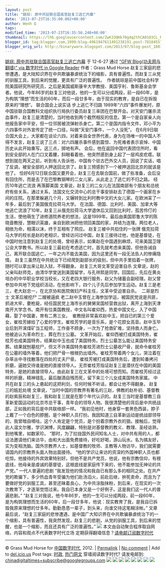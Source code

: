 ```yaml
---
layout: post
title: "姚琮: 原中共驻联合国高官赵复三逃亡内幕"
date: '2013-07-23T16:35:00.002+08:00'
author: Wenh Q
tags:
modified_time: '2013-07-23T16:35:56.248+08:00'
thumbnail: https://lh6.googleusercontent.com/ZwK33QHk70g4q2thCA01O3CL_NLLTxsZYBNi0GAB6yH2_Qn-xEcESvNeGZp3fqnifnekh68yOOBfiXWY7pU4nePauZ6E1E_uVlCP_IGcQZejaycGQbA=s72-c
blogger_id: tag:blogger.com,1999:blog-4961947611491238191.post-7810455757543316054
blogger_orig_url: http://binaryware.blogspot.com/2013/07/blog-post_1883.html
---
```

[
姚琮:
原中共驻联合国高官赵复三逃亡内幕](http://feedproxy.google.com/~r/chinagfwblog/~3/l2vZlHD7s1o/)
于 12-6-27 通过 ["GFW Blog(功夫网与翻墙)" via 数字时代 in Google
Reader](http://feeds2.feedburner.com/chinagfwblog) 作者：Grass Mud Horse
赵复三家庭的悲惨遭遇，是大陆知识界在中共欺骗暴虐统治下的缩影，具有普遍性。而赵复三从党的驯服工具，到后来的觉醒，更具有广泛的普遍性。 
作者姚琮是前中国社会科学院美国研究所研究员，之后是美国威斯康辛大学教授、美国亨利．鲁斯基金会学者。他说，今年86岁的赵复三对他说，他的一生可以分成两段，前一段60年，是为构筑“理想”而生活的60年，而后一段廿多年，由于现实的教育，是自已在拆毁原来的“理想”。
联合国会上说实话 步上逃亡不归路
1989年“六四”事件爆发时，原中国驻联合国教科文组织执行局执行委员赵复三率团在巴黎开会。对天安门屠杀流血事件，赵复三是清楚的，当时他收到两个截然相反的信息。第一个是自家亲人向他报告家中平安，但一位邻居被流弹射杀身亡。第二个是国内指令文件，邓小平为六四事件对外宣传定了统一口径，叫做“天安门事件，一个人没死”。
在6月9日联合国大会上，大家都在谈论六四，对着来自全世界代表，身为在场唯一的中国人不得不发言，赵复三说了三点：对六四屠杀事件感到震惊、为死难者表示哀悼、中国历史从此开始重写。这三点，掷地有声。
会后，他在返回中国代表团住所时，看到安全部的人在门口叉着腰，斜眼看着他，他突然感到身上起了一层鸡皮疙瘩。联想到就在两天之前，听到有人告诉他，中国有个驻古巴外交人员，因说了实话，唱了反调，被安全部的人押送回北京了。赵复三预感到下一个被押送回北京的就该是他了。
恰好6月12日联合国又要开会，赵复三在去联合国前，做了些准备，会后没有回住所，而是去了在巴黎教钢琴的二女儿家。从此走上了逃亡的不归之路。
经历10年逃亡流浪 再落脚美国
文章说，赵复三的二女儿在法国南部有个朋友和总统府有些关系，通过关系，法国文化交流中心的总干事安排赵去了德国一个画家在乡间的庄院。在那里躲避几个月，又辗转到比利时教中文的大女儿家。在欧洲呆了一年多，最后到了美国俄克拉荷马大学。
在法国、德国、比利时、美国、加拿大等地逃亡流浪了10年，赵复三从俄克拉荷马大学退休后又回到比利时，孤苦伶仃的生活，使他萌生了进修道院养老的想法，这是1999年。最后由美国耶鲁大学的陈晓啬教授，慧眼识英雄，亲自到欧洲把他领回美国的家，并结为连理。两位老人，相依为命，相濡以沫，终于互相有了照应。
赵复三被中共掐住的一张牌
俄克拉荷马大学的校长是赵的老相识，曾经访问过中国，赵复三接待过他，他是基督徒，在中国时他注意到赵复三的处境，曾经表示，如果赵在中国遇到麻烦，可来美国卫理公会大学教书。所以赵复三最初在考虑逃亡时，首先就考虑来美国，但他告诫自己，离开联合国逃亡，一年之内不能去美国，因为这里还有一段无法告人的惨痛隐情。
赵复三虽然在中共统治下已经爬到副部长的级别，但中共手里掐着一张牌，随时可以拿出来让赵入狱，不得翻身。
赵复三大哥文革受迫害自杀
文章说，赵的父亲叫赵师克，由清华学堂送到美国留学，与孔祥熙是同学。回国后，先后在黄炎培办的中华职业学校当校长，又在老四大银行服务，赵父为储蓄会副经理。赵父曾参加中共地下党组织活动，在他影响下，四个儿子先后参加学生运动。赵复三是老三，老大赵忠一，在北京协和医院做妇产科主任，文革中受迫害自杀。 
二哥是烈士 文革后被挖尸 二嫂被逼疯
老二赵中玉曾在上海参加学运，被国民党说是共匪，抓进大牢，要枪毙，经任国民党上海市长的舅舅吴国桢营救出狱，离开上海到天津南开大学念书。南开有位美国教授，中文名叫崔仰西，热爱中国文化，入了中国藉，娶了中国妻，育有二男三女。 
崔教授非常喜欢赵中玉，把自已的第三个爱女，崔桂芳嫁给了心爱的学生。崔桂芳学的是音乐系，是个花腔女高音。赵中玉毕业后到开滦煤矿当工程师，工作奋不顾身，一次为了抢救矿难，坚持救人而身亡。他被追认为革命烈士，葬在烈士公墓。
文革开始后，崔仰西被打成美国特务，崔桂芳也成美国特务，结果赵中玉也成了美国特务。烈士公墓怎么能让美国特务安葬。结果就刨墓挖尸，但又不许美国特务崔桂芳进烈士公墓收尸骨，就命令崔桂芳在公墓的墙外等着，他们把尸骨一根根扔出墙外。崔桂芳带着两个女儿，哭泣着在杂草丛中寻找散落在四处的丈夫尸骨。
崔桂芳被打成美国特务后，遭到轮番拷问折磨，逼她交待谁是她的直接领导人。无奈崔桂芳指证赵复三是潜伏在中国的美国特务，是她的直接领导人。由此赵复三在文革中的处境可想而知。而崔桂芳经过这样的折磨，精神错乱，最后酗酒自残而死，留下来三个儿女成美国特务家属。
中共在赵复三的头上悬起的这把利剑，任何时候不听话，都会让他不得翻身。
赵复三的尴尬处境
文章说，“当时中国的宗教界有著名的三赵，佛教的赵朴初、基督教的赵紫辰和赵复三，我和赵复三就是在那个年代认识的。赵复三当时是基督教三自革新爱国运动的北京市总干事，青年会的领导人物。我很清楚他的背后是中共统战部，正如我的背后是中共联络部一样。
“我初见他时，他身穿一套黑色西装，脖子上戴了一个白色的脖圈，是个神职人员打扮。我因知道三自革新运动是统战部领导的，我曾暗自嘀咕，这个人肯定是个党员，是个扮着宗教外衣的狼。接触后，觉得此人温文尔雅，学识渊博，风度翩翩，特别是对基督教的教义、教理、圣经谂熟，到他嘴里，如数家珍。
“那时，为了拉拢国外民间知名人士，对中共有用的人，都设法邀请他们来访华，由和大出面免费接待，好吃好喝，游山玩水。名为搞友好，实为变相洗脑。国外宗教界人士，如基督教的牧师、主教等人物访华，我们就需要请国内的宗教界头面人物出面接待。
“他的学识让来访的资深的外国神职人员也都吃惊。他接待的外宾效果特别好。但他不是共产党员，他说，他有宗教信仰，有根底线，他母亲是虔诚的基督徒，这根底线是家庭传下来的，他不能参加无神论的共产党。”
一代人普遍的悲剧
“我发现他的情况和我自已有那么多的相同之处。在共产党的欺骗下，多少热血青年受骗为他们赴汤滔火，前赴后继，拚死卖命，而且为了要做好党的驯服工具，甚至还昧着良心，为中共涂脂抹粉，到后来，在现实的一次次教育下，才逐渐觉悟过来。我自已本身又是一个好例子。这是我们这一代人的普遍悲剧。”
“赵复三对我说，他今年86岁，他的一生可以分成两段，前一段60年，是为构筑理想而生活的60年，后一段廿多年，他说：现实教育了我，是我自已拆毁我原来理想的廿多年。勤勤恳恳一辈子，到头来，向谁交待这笔糊涂帐。”
文章最后说，“赵复三家庭的悲惨遭遇，是中国广大知识界在中共欺骗暴虐统治下的一个缩影，具有普遍性，我突然发现，赵复三的悲剧，从党的驯服工具，到后来的觉醒，也是一个缩影，而且还具有广泛的普遍性。”
![](https://lh6.googleusercontent.com/ZwK33QHk70g4q2thCA01O3CL_NLLTxsZYBNi0GAB6yH2_Qn-xEcESvNeGZp3fqnifnekh68yOOBfiXWY7pU4nePauZ6E1E_uVlCP_IGcQZejaycGQbA)
本文由自动聚合程序取自网络，内容和观点不代表数字时代立场
定期获得翻墙信息？[请电邮订阅数字时代](http://eepurl.com/msuvD)
[](http://eepurl.com/msuvD)
[](http://eepurl.com/msuvD)
[](http://eepurl.com/msuvD)

* * * * *

© Grass Mud Horse for [中国数字时代](https://caonima.info/chinese),
2012. |
[Permalink](https://caonima.info/chinese/2012/06/%e5%a7%9a%e7%90%ae-%e5%8e%9f%e4%b8%ad%e5%85%b1%e9%a9%bb%e8%81%94%e5%90%88%e5%9b%bd%e9%ab%98%e5%ae%98%e8%b5%b5%e5%a4%8d%e4%b8%89%e9%80%83%e4%ba%a1%e5%86%85%e5%b9%95/) |
[No
comment](https://caonima.info/chinese/2012/06/%e5%a7%9a%e7%90%ae-%e5%8e%9f%e4%b8%ad%e5%85%b1%e9%a9%bb%e8%81%94%e5%90%88%e5%9b%bd%e9%ab%98%e5%ae%98%e8%b5%b5%e5%a4%8d%e4%b8%89%e9%80%83%e4%ba%a1%e5%86%85%e5%b9%95/#comments) |
Add to
[del.icio.us](http://del.icio.us/post?url=https://caonima.info/chinese/2012/06/%E5%A7%9A%E7%90%AE-%E5%8E%9F%E4%B8%AD%E5%85%B1%E9%A9%BB%E8%81%94%E5%90%88%E5%9B%BD%E9%AB%98%E5%AE%98%E8%B5%B5%E5%A4%8D%E4%B8%89%E9%80%83%E4%BA%A1%E5%86%85%E5%B9%95/&title=%E5%A7%9A%E7%90%AE:++%E5%8E%9F%E4%B8%AD%E5%85%B1%E9%A9%BB%E8%81%94%E5%90%88%E5%9B%BD%E9%AB%98%E5%AE%98%E8%B5%B5%E5%A4%8D%E4%B8%89%E9%80%83%E4%BA%A1%E5%86%85%E5%B9%95)
Post tags:
[时政](https://caonima.info/chinese/tag/%e6%97%b6%e6%94%bf/?category=10466),
[热门网文](https://caonima.info/chinese/tag/%e7%83%ad%e9%97%a8%e7%bd%91%e6%96%87/?category=10466)
穿墙阅读数字时代? 请发电邮到:
[chinadigitaltimes+subscribe@googlegroups.com](mailto:chinadigitaltimes%2Bsubscribe@googlegroups.com)
![](https://lh4.googleusercontent.com/U5DigbmhJdbdKq_CFbhqbRfCy7cZWBq_vJthm14dIY6Mx_pNGxxDlr0Bvx1d_m1CWt1l66tD6EHinm8epUBc9hljH9IAOQ82M6iR4wmsMek9DM9Q8lk) ![](https://lh4.googleusercontent.com/ZGVmzAbn3nJ8cfMnQWg3QRV7TCipuvCPPZ1qQ5XaO0_rE_rJogzum9lyx0fKJb4CFvBrVpZlGu2Fos8WtZNTuleFmC8ElaVo0AFp3UFPKPKtxcajf80) ![](https://lh6.googleusercontent.com/89qBrH9CUmqEF_M9UWhbzL9Pj_R8VI54qOayyiL-FIsW4PACkv-ZTkogamEvN0CLOWUnP9hAtROnH3Cwn_g-bTqRhElZKd8TJnsj_mAoqoGbXmmV6WM) ![](https://lh5.googleusercontent.com/gcPlEAue488TSIjXjZ_eejIeLbgc2i4ibiWT61VrVPCpiavXLOQDIk-L7fmlPU2CxIZqAyxB5vqdHwClUTRHA6SHJaIakYb0P0sYs7mFwFrrM-M6W4Y) ![](https://lh4.googleusercontent.com/hMzdtUsGwobToZ8baBPBLs-GB_iYc-fAegvBauYDoBdmNc8HkOEtEv77wgrg3XEahACqrYBMowpwuvUj7_DhozIR3jjLcrBmo_bQFyvFILpn2NATLTw) ![](https://lh5.googleusercontent.com/ugVqvBu25HIOkUTx3rUxP4P56vh01RW6TjV7YyXgqbNezIqx_9lXFsyXWWj2CpxZkQb0wIPRx0UceaVUln_Ahk5SUyiW6BbYHgToZ6KWlxjf9zBcS5k) ![](https://lh3.googleusercontent.com/1q0g40LmSM-6W5-HZAp-TEe0IW4qxkcQuwf4Wx3qsXXCTAa-JTz_Lo58bFeOpljRsQ7ulZor7mw3Yppj4rX5okEndlPBuHqsCLsgsR8rHAqrekFH2gU) ![](https://lh5.googleusercontent.com/lP9B2lcG_Wts1j3i43iwT2f9ljgd9CiA3bLTBKZ8I-oYCJu9vGV7qxp3Ybu3YJE44-HFdh47uS6zi5qZUC5NswDuOB1gLBeBepXt7XCnGHy6dUE-PaA)

